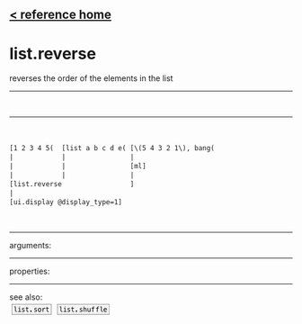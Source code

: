 [< reference home](index.html)
---

# list.reverse


reverses the order of the elements in the list

---

<br>


---


```


[1 2 3 4 5(  [list a b c d e( [\(5 4 3 2 1\), bang(
|            |                |
|            |                [ml]
|            |                |
[list.reverse                 ]
|
[ui.display @display_type=1]

            
```

---
arguments:


---
properties:


---
see also:<br>
[![list.sort](img/object_list.sort.png)](list.sort.html)
[![list.shuffle](img/object_list.shuffle.png)](list.shuffle.html)
